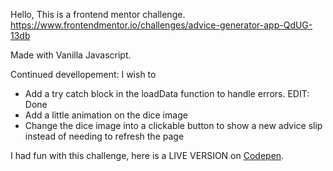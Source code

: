 Hello, This is a frontend mentor challenge. https://www.frontendmentor.io/challenges/advice-generator-app-QdUG-13db

Made with Vanilla Javascript.

Continued devellopement: I wish to 

<ul>
  <li>Add a try catch block in the loadData function to handle errors. EDIT: Done</li>
  <li>Add a little animation on the dice image</li>
  <li>Change the dice image into a clickable button to show a new advice slip instead of needing to refresh the page</li>
</ul>

I had fun with this challenge, here is a LIVE VERSION on <a href="https://codepen.io/nv83-github/pen/PoQewoM">Codepen<a/>. 


